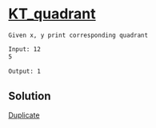 # [KT_quadrant](https://open.kattis.com/problems/quadrant)

```en
Given x, y print corresponding quadrant
```

```txt
Input: 12
5

Output: 1
```

## Solution

[Duplicate](./BJ_14681.md)
